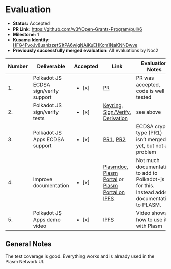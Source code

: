 # Evaluation

* **Status:** Accepted
* **PR Link:** https://github.com/w3f/Open-Grants-Program/pull/6 
* **Milestone:** 1
* **Kusama Identity:** [HFG4FvoJv8uanizzetS1tPA6wigNAiKuEHKcm1NaKNNDwve](https://polkascan.io/pre/kusama/account/HFG4FvoJv8uanizzetS1tPA6wigNAiKuEHKcm1NaKNNDwve)
* **Previously successfully merged evaluation:** All evaluations by Noc2

| Number | Deliverable | Accepted | Link | Evaluation Notes |
| ------------- | ------------- | ------------- | ------------- |------------- |
| 1. | Polkadot JS ECDSA sign/verify support |<ul><li>[x] </li></ul>|[PR](https://github.com/polkadot-js/common/pull/589)| PR was accepted, code is well tested | 
| 2.  | Polkadot JS sign/verify tests |<ul><li>[x] </li></ul>|[Keyring](https://github.com/polkadot-js/common/pull/589/files#diff-02040564c769942a6672028c48483ff7R151), [Sign/Verify](https://github.com/polkadot-js/common/pull/589/files#diff-ee3b032d8e54d82cef143050abd64340R14), [Derivation](https://github.com/polkadot-js/common/pull/589/files#diff-1bafe42627d734889cb3ea5d22b1eaabR11)| see above | 
| 3. | Polkadot JS Apps ECDSA support |<ul><li>[x] </li></ul>|[PR1](https://github.com/polkadot-js/ui/pull/313), [PR2](https://github.com/polkadot-js/api/pull/2222)| ECDSA crypto type (PR1) isn’t merged yet, but not a problem | 
| 4. | Improve documentation |<ul><li>[x] </li></ul>|[Plasmdoc](https://docs.plasmnet.io/Trying/ImportEthereumSeed.html), [Plasm Portal](https://apps.plasmnet.io) or [Plasm Portal on IPFS](https://ipfs.io/ipns/apps.plasmnet.io/) | Not much documentation to add to Polkadot-js for this. Instead added documentation to PLASM. | 
| 5. | Polkadot JS Apps demo video |<ul><li>[x] </li></ul>|[IPFS](https://ipfs.io/ipfs/QmWHwZAUi3XV1oWDc1RCmczjszjLW6tczqkNZFjHJdDRab) | Video shows how to use it with Plasm | 

## General Notes

The test coverage is good. Everything works and is already used in the Plasm Network UI. 
